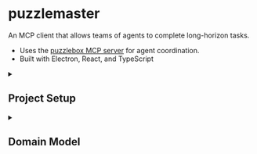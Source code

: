 # puzzlemaster

An MCP client that allows teams of agents to complete long-horizon tasks.

- Uses the [puzzlebox MCP server](https://github.com/cliffhall/puzzlebox) for agent coordination.
- Built with Electron, React, and TypeScript

<details><summary>

## Project Setup

</summary>

### Install

```bash
$ npm install
```

### Development

```bash
$ npm run dev
```

### Test

```bash
$ npm run test
```

### Build

```bash
# For windows
$ npm run build:win

# For macOS
$ npm run build:mac

# For Linux
$ npm run build:linux
```

</details>

<details><summary>

## Domain Model

</summary>

### Entity Relationships

```mermaid
erDiagram
    direction LR
    PROJECT {
        string id PK
        string planId FK
        string name
        string description
    }
    PLAN {
        string id PK
        string projectId FK
        string description
        array phases
    }
    PHASE {
        string id PK
        string jobId FK
        string name
        array actions
    }
    VALIDATOR {
        string id PK
        string template
        string resource
    }

    ACTION {
        string id PK
        string targetPhaseId FK
        string validatorId FK
        string name
    }
    TEAM {
        string id PK
        string phaseId FK
        string name
        array agents
    }
    AGENT {
        string id PK
        string teamId FK
        string roleId FK
        string name
        array tasks
    }
    ROLE {
        string id PK
        string name
        string description
    }
    JOB {
        string id PK
        string phaseId FK
        string name
        string description
        array tasks
    }
    TASK {
        string id PK
        string jobId FK
        string agentId FK
        string validatorId FK
        string name
        string description
    }
    PROJECT ||--o| PLAN : has
    PLAN ||--|{ PHASE : contains
    TEAM ||--|{ AGENT : contains
    AGENT ||--o| ROLE : has
    AGENT ||--|{ TASK : "is assigned"
    PHASE ||--|{ ACTION : contains
    PHASE ||--o| JOB : has
    PHASE ||--o| TEAM : has
    JOB ||--|{ TASK : contains
    ACTION ||--o| VALIDATOR : has
    TASK ||--o| VALIDATOR : has

```

</details>
